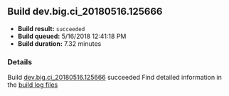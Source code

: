 ## Build dev.big.ci_20180516.125666
- **Build result:** `succeeded`
- **Build queued:** 5/16/2018 12:41:18 PM
- **Build duration:** 7.32 minutes
### Details
Build [dev.big.ci_20180516.125666](https://winappstudio.visualstudio.com/web/build.aspx?pcguid=a4ef43be-68ce-4195-a619-079b4d9834c2&builduri=vstfs%3a%2f%2f%2fBuild%2fBuild%2f25666) succeeded
Find detailed information in the [build log files](https://uwpctdiags.blob.core.windows.net/buildlogs/dev.big.ci_20180516.125666_logs.zip)
